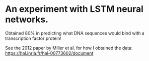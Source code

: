 # An experiment with LSTM neural networks.

Obtained 80% in predicting what DNA sequences would bind with a transcription factor protein!

See the 2012 paper by Miller et al. for how I obtained the data: https://hal.inria.fr/hal-00773602/document

